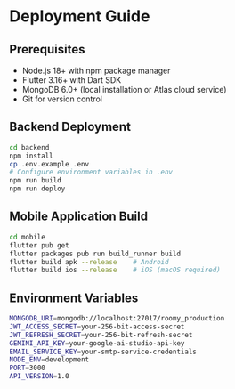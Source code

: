 # Deployment Guide

## Prerequisites
- Node.js 18+ with npm package manager
- Flutter 3.16+ with Dart SDK
- MongoDB 6.0+ (local installation or Atlas cloud service)
- Git for version control

## Backend Deployment
```bash
cd backend
npm install
cp .env.example .env
# Configure environment variables in .env
npm run build
npm run deploy
```

## Mobile Application Build
```bash
cd mobile
flutter pub get
flutter packages pub run build_runner build
flutter build apk --release    # Android
flutter build ios --release    # iOS (macOS required)
```

## Environment Variables
```bash
MONGODB_URI=mongodb://localhost:27017/roomy_production
JWT_ACCESS_SECRET=your-256-bit-access-secret
JWT_REFRESH_SECRET=your-256-bit-refresh-secret
GEMINI_API_KEY=your-google-ai-studio-api-key
EMAIL_SERVICE_KEY=your-smtp-service-credentials
NODE_ENV=development
PORT=3000
API_VERSION=1.0
```
